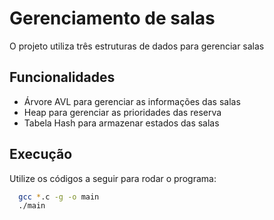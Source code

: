
# Gerenciamento de salas

O projeto utiliza três estruturas de dados para gerenciar salas


## Funcionalidades

- Árvore AVL para gerenciar as informações das salas
- Heap para gerenciar as prioridades das reserva
- Tabela Hash para armazenar estados das salas


## Execução

Utilize os códigos a seguir para rodar o programa:

```bash
  gcc *.c -g -o main
  ./main
```
    
